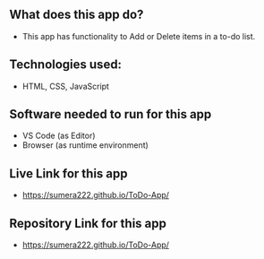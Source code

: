 ## What does this app do?
- This app has functionality to Add or Delete items in a to-do list.

## Technologies used:
- HTML, CSS, JavaScript

## Software needed to run for this app
- VS Code (as Editor)
- Browser (as runtime environment)
## Live Link for this app
- https://sumera222.github.io/ToDo-App/

## Repository Link for this app
- https://sumera222.github.io/ToDo-App/

